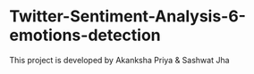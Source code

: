 # Twitter-Sentiment-Analysis-6-emotions-detection
This project is developed by Akanksha Priya &amp; Sashwat Jha
